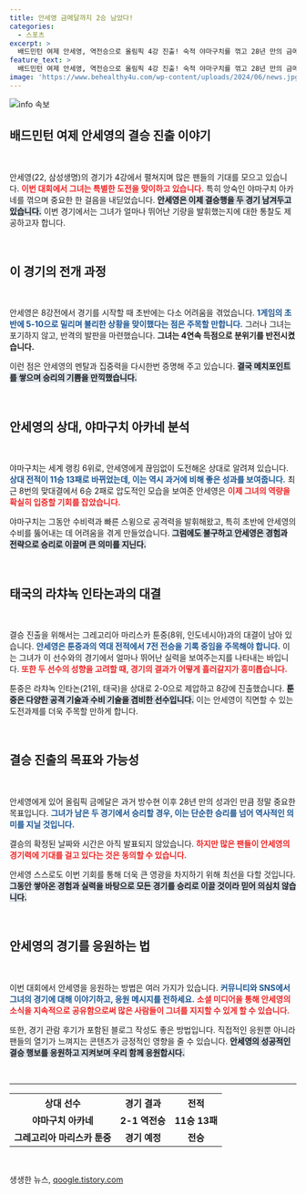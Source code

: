 ```yaml
---
title: 안세영 금메달까지 2승 남았다!
categories:
  - 스포츠
excerpt: >
  배드민턴 여제 안세영, 역전승으로 올림픽 4강 진출! 숙적 야마구치를 꺾고 28년 만의 금메달 꿈을 이어간 그녀의 다음 상대는 마리스카 툰중. 열띤 결전의 순간을 놓치지 마세요!
feature_text: >
  배드민턴 여제 안세영, 역전승으로 올림픽 4강 진출! 숙적 야마구치를 꺾고 28년 만의 금메달 꿈을 이어간 그녀의 다음 상대는 마리스카 툰중. 열띤 결전의 순간을 놓치지 마세요!
image: 'https://www.behealthy4u.com/wp-content/uploads/2024/06/news.jpg'
---
```


<p><img src="https://www.behealthy4u.com/wp-content/uploads/2024/06/news.jpg" alt="info 속보" /></p>

<h2 data-ke-size="size26">배드민턴 여제 안세영의 결승 진출 이야기</h2>

<p data-ke-size="size16">&nbsp;</p>

<p>안세영(22, 삼성생명)의 경기가 4강에서 펼쳐지며 많은 팬들의 기대를 모으고 있습니다. <b><span style="color: #ee2323;">이번 대회에서 그녀는 특별한 도전을 맞이하고 있습니다.</span></b> 특히 앙숙인 야마구치 아카네를 꺾으며 중요한 한 걸음을 내딛었습니다. <b><span style="background-color: #21538527;">안세영은 이제 결승행을 두 경기 남겨두고 있습니다.</span></b> 이번 경기에서는 그녀가 얼마나 뛰어난 기량을 발휘했는지에 대한 통찰도 제공하고자 합니다. </p>

<p data-ke-size="size16">&nbsp;</p>

<h2 data-ke-size="size26">이 경기의 전개 과정</h2>

<p data-ke-size="size16">&nbsp;</p>

<p>안세영은 8강전에서 경기를 시작할 때 초반에는 다소 어려움을 겪었습니다. <b><span style="color: #1a5490;">1게임의 초반에 5-10으로 밀리며 불리한 상황을 맞이했다는 점은 주목할 만합니다.</span></b> 그러나 그녀는 포기하지 않고, 반격의 발판을 마련했습니다. <b><span style="ee2323;">그녀는 4연속 득점으로 분위기를 반전시켰습니다.</span></b> </p>

<p>이런 점은 안세영의 멘탈과 집중력을 다시한번 증명해 주고 있습니다. <b><span style="background-color: #21538527;">결국 메치포인트를 쌓으며 승리의 기쁨을 만끽했습니다.</span></b></p>

<p data-ke-size="size16">&nbsp;</p>

<h2 data-ke-size="size26">안세영의 상대, 야마구치 아카네 분석</h2>

<p data-ke-size="size16">&nbsp;</p>

<p>야마구치는 세계 랭킹 6위로, 안세영에게 끊임없이 도전해온 상대로 알려져 있습니다. <b><span style="color: #1a5490;">상대 전적이 11승 13패로 바뀌었는데, 이는 역시 과거에 비해 좋은 성과를 보여줍니다.</span></b> 최근 8번의 맞대결에서 6승 2패로 압도적인 모습을 보여준 안세영은 <b><span style="color: #ee2323;">이제 그녀의 역량을 확실히 입증할 기회를 잡았습니다.</span></b> </p>

<p>야마구치는 그동안 수비력과 빠른 스윙으로 공격력을 발휘해왔고, 특히 초반에 안세영의 수비를 뚫어내는 데 어려움을 겪게 만들었습니다. <b><span style="background-color: #21538527;">그럼에도 불구하고 안세영은 경험과 전략으로 승리로 이끌며 큰 의미를 지닌다.</span></b></p>

<p data-ke-size="size16">&nbsp;</p>

<h2 data-ke-size="size26">태국의 라챠녹 인타논과의 대결</h2>

<p data-ke-size="size16">&nbsp;</p>

<p>결승 진출을 위해서는 그레고리아 마리스카 툰중(8위, 인도네시아)과의 대결이 남아 있습니다. <b><span style="color: #1a5490;">안세영은 툰중과의 역대 전적에서 7전 전승을 기록 중임을 주목해야 합니다.</span></b> 이는 그녀가 이 선수와의 경기에서 얼마나 뛰어난 실력을 보여주는지를 나타내는 바입니다. <b><span style="color: #ee2323;">또한 두 선수의 성향을 고려할 때, 경기의 결과가 어떻게 흘러갈지가 흥미롭습니다.</span></b> </p>

<p>툰중은 라챠녹 인타논(21위, 태국)을 상대로 2-0으로 제압하고 8강에 진출했습니다. <b><span style="background-color: #21538527;">툰중은 다양한 공격 기술과 수비 기술을 겸비한 선수입니다.</span></b> 이는 안세영이 직면할 수 있는 도전과제를 더욱 주목할 만하게 합니다. </p>

<p data-ke-size="size16">&nbsp;</p>

<h2 data-ke-size="size26">결승 진출의 목표와 가능성</h2>

<p data-ke-size="size16">&nbsp;</p>

<p>안세영에게 있어 올림픽 금메달은 과거 방수현 이후 28년 만의 성과인 만큼 정말 중요한 목표입니다. <b><span style="color: #1a5490;">그녀가 남은 두 경기에서 승리할 경우, 이는 단순한 승리를 넘어 역사적인 의미를 지닐 것입니다.</span></b> </p>

<p>결승의 확정된 날짜와 시간은 아직 발표되지 않았습니다. <b><span style="color: #ee2323;">하지만 많은 팬들이 안세영의 경기력에 기대를 걸고 있다는 것은 동의할 수 있습니다.</span></b> </p>

<p>안세영 스스로도 이번 기회를 통해 더욱 큰 영광을 차지하기 위해 최선을 다할 것입니다. <b><span style="background-color: #21538527;">그동안 쌓아온 경험과 실력을 바탕으로 모든 경기를 승리로 이끌 것이라 믿어 의심치 않습니다.</span></b></p>

<p data-ke-size="size16">&nbsp;</p>

<h2 data-ke-size="size26">안세영의 경기를 응원하는 법</h2>

<p data-ke-size="size16">&nbsp;</p>

<p>이번 대회에서 안세영을 응원하는 방법은 여러 가지가 있습니다. <b><span style="color: #1a5490;">커뮤니티와 SNS에서 그녀의 경기에 대해 이야기하고, 응원 메시지를 전하세요.</span></b> <b><span style="color: #ee2323;">소셜 미디어을 통해 안세영의 소식을 지속적으로 공유함으로써 많은 사람들이 그녀를 지지할 수 있게 할 수 있습니다.</span></b> </p>

<p>또한, 경기 관람 후기가 포함된 블로그 작성도 좋은 방법입니다. 직접적인 응원뿐 아니라 팬들의 열기가 느껴지는 콘텐츠가 긍정적인 영향을 줄 수 있습니다. <b><span style="background-color: #21538527;">안세영의 성공적인 결승 행보를 응원하고 지켜보며 우리 함께 응원합시다.</span></b> </p>

<p data-ke-size="size16">&nbsp;</p>

<hr>

<table style="width: 100%; border-collapse: collapse;">
  <tr>
    <th style="text-align: center; height: 17px;"><b>상대 선수</b></th>
    <th style="text-align: center; height: 17px;"><b>경기 결과</b></th>
    <th style="text-align: center; height: 17px;"><b>전적</b></th>
  </tr>
  <tr>
    <td style="text-align: center; height: 17px;"><b>야마구치 아카네</b></td>
    <td style="text-align: center; height: 17px;"><b>2-1 역전승</b></td>
    <td style="text-align: center; height: 17px;"><b>11승 13패</b></td>
  </tr>
  <tr>
    <td style="text-align: center; height: 17px;"><b>그레고리아 마리스카 툰중</b></td>
    <td style="text-align: center; height: 17px;"><b>경기 예정</b></td>
    <td style="text-align: center; height: 17px;"><b>전승</b></td>
  </tr>
</table>

<p data-ke-size="size16">&nbsp;</p>
생생한 뉴스, <a href="https://qoogle.tistory.com" rel="dofollow">qoogle.tistory.com</a>


